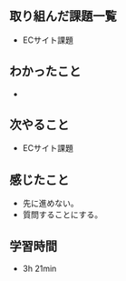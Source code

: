 ## 取り組んだ課題一覧
- ECサイト課題
## わかったこと
- 
## 次やること
- ECサイト課題
## 感じたこと
- 先に進めない。
- 質問することにする。
## 学習時間
- 3h 21min